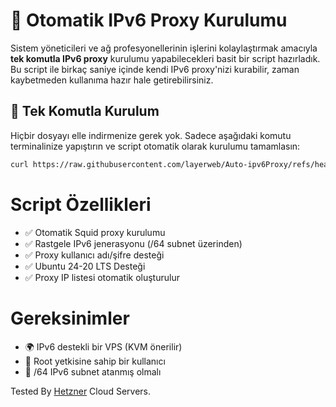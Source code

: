 # 🧠 Otomatik IPv6 Proxy Kurulumu

Sistem yöneticileri ve ağ profesyonellerinin işlerini kolaylaştırmak amacıyla **tek komutla IPv6 proxy** kurulumu yapabilecekleri basit bir script hazırladık. Bu script ile birkaç saniye içinde kendi IPv6 proxy'nizi kurabilir, zaman kaybetmeden kullanıma hazır hale getirebilirsiniz.

## 🚀 Tek Komutla Kurulum

Hiçbir dosyayı elle indirmenize gerek yok. Sadece aşağıdaki komutu terminalinize yapıştırın ve script otomatik olarak kurulumu tamamlasın:

```bash
curl https://raw.githubusercontent.com/layerweb/Auto-ipv6Proxy/refs/heads/main/install.sh | bash
```

# Script Özellikleri

- ✅ Otomatik Squid proxy kurulumu
- ✅ Rastgele IPv6 jenerasyonu (/64 subnet üzerinden)
- ✅ Proxy kullanıcı adı/şifre desteği
- ✅ Ubuntu 24-20 LTS Desteği
- ✅ Proxy IP listesi otomatik oluşturulur

# Gereksinimler

- 🌍 IPv6 destekli bir VPS (KVM önerilir)
- 🔑 Root yetkisine sahip bir kullanıcı
- 📶 /64 IPv6 subnet atanmış olmalı
  

Tested By [Hetzner](https://hetzner.cloud/?ref=vMPh0SiWfCW3) Cloud Servers.
